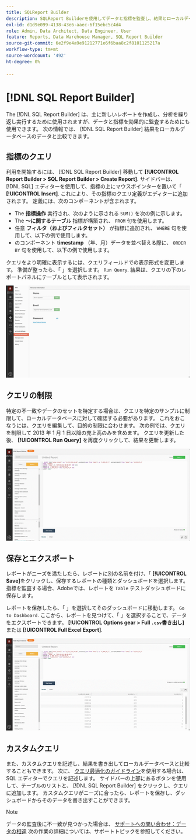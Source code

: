 ```yaml
---
title: SQLReport Builder
description: SQLReport Builderを使用してデータと指標を監査し、結果とローカルデータベースのデータを比較する方法を説明します。
exl-id: d1d9e099-4138-43e6-aaec-6f15ebc5c4d4
role: Admin, Data Architect, Data Engineer, User
feature: Reports, Data Warehouse Manager, SQL Report Builder
source-git-commit: 6e2f9e4a9e91212771e6f6baa8c2f8101125217a
workflow-type: tm+mt
source-wordcount: '492'
ht-degree: 0%

---
```


# [!DNL SQL Report Builder]

The [!DNL SQL Report Builder] は、主に新しいレポートを作成し、分析を繰り返し実行するために使用されますが、データと指標を効果的に監査するためにも使用できます。 次の情報では、 [!DNL SQL Report Builder] 結果をローカルデータベースのデータと比較できます。

## 指標のクエリ

利用を開始するには、 [!DNL SQL Report Builder] 移動して **[!UICONTROL Report Builder > SQL Report Builder > Create Report]**. サイドバーは、 [!DNL SQL] エディターを使用して、指標の上にマウスポインターを置いて「 **[!UICONTROL Insert]**. これにより、その指標のクエリ定義がエディターに追加されます。 定義には、次のコンポーネントが含まれます。

- The **指標操作** 実行され、次のように示される `SUM()` を次の例に示します。
- The **～に関するテーブル** 指標が構築され、 `FROM` 句を使用します。
- 任意 **フィルタ（およびフィルタセット）** が指標に追加され、 `WHERE` 句を使用して、以下の例で使用します。
- のコンポーネント **timestamp** （年、月）データを並べ替える際に、 `ORDER BY` 句を使用して、以下の例で使用します。

クエリをより明確に表示するには、クエリフィールドでの表示形式を変更します。 準備が整ったら、「 」を選択します。 `Run Query`. 結果は、クエリの下のレポートパネルにテーブルとして表示されます。

![](../../assets/run-query-results.gif)

## クエリの制限

特定の不一致やデータのセットを特定する場合は、クエリを特定のサンプルに制限して、ローカルデータベースに対して確認する必要があります。 これをおこなうには、クエリを編集して、目的の制限に合わせます。 次の例では、クエリを制限して 2013 年 1 月 1 日以降の売上高のみを含めます。 クエリを更新した後、 **[!UICONTROL Run Query]** を再度クリックして、結果を更新します。

![](../../assets/restricting-query.gif)

## 保存とエクスポート

レポートがニーズを満たしたら、レポートに別の名前を付け、「 **[!UICONTROL Save]**&#x200B;をクリックし、保存するレポートの種類とダッシュボードを選択します。 指標を監査する場合、Adobeでは、レポートを `Table` テストダッシュボードに保存します。

レポートを保存したら、「 」を選択してそのダッシュボードに移動します。 `Go to Dashboard`. ここから、レポートを見つけて、「 」を選択することで、データをエクスポートできます。 **[!UICONTROL Options gear > Full `.csv`書き出し]** または **[!UICONTROL Full Excel Export]**.

![](../../assets/export-dboard-data.gif)

## カスタムクエリ

また、カスタムクエリを記述し、結果を書き出してローカルデータベースと比較することもできます。 次に、 [クエリ最適化のガイドライン](../../best-practices/optimizing-your-sql-queries.md)を使用する場合は、SQL エディターでクエリを記述します。 サイドバーの上部にあるボタンを使用して、テーブルのリストと、 [!DNL SQL Report Builder] をクリックし、クエリに追加します。 カスタムクエリがニーズに合ったら、レポートを保存し、ダッシュボードからそのデータを書き出すことができます。

>[!NOTE]
>
>データの監査後に不一致が見つかった場合は、 [サポートへの問い合わせ：データの相違](https://experienceleague.adobe.com/docs/commerce-knowledge-base/kb/troubleshooting/miscellaneous/mbi-data-discrepancies.html) 次の作業の詳細については、サポートトピックを参照してください。
